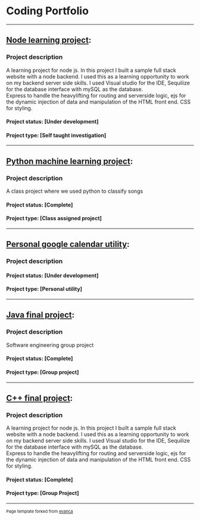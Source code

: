 # Coding Portfolio

---
 
## [Node learning project](https://github.com/Project-neuron/Node.js-project): 



### Project description
A learning project for node js. In this project I built a sample full stack website with a node backend. 
I used this as a learning opportunity to work on my backend server side skills. 
I used Visual studio for the IDE, Sequilize for the database interface with mySQL as the database.  
Express to handle the heavylifting for routing and serverside logic, ejs for the dynamic injection of data and manipulation of the HTML front end. CSS for styling.  

#### Project status: [Under development] 
#### Project type:   [Self taught investigation] 


---
## [Python machine learning project](): 



### Project description
A class project where we used python to classify songs  

#### Project status: [Complete] 
#### Project type:   [Class assigned project] 

---
## [Personal google calendar utility](https://github.com/Project-neuron/Node.js-project): 



### Project description
 

#### Project status: [Under development] 
#### Project type:   [Personal utility] 

---

## [Java final project](https://github.com/Project-neuron/Node.js-project): 



### Project description
Software engineering group project  

#### Project status: [Complete] 
#### Project type:   [Group project] 

---
## [C++ final project](https://github.com/Project-neuron/Node.js-project): 



### Project description
A learning project for node js. In this project I built a sample full stack website with a node backend. 
I used this as a learning opportunity to work on my backend server side skills. 
I used Visual studio for the IDE, Sequilize for the database interface with mySQL as the database.  
Express to handle the heavylifting for routing and serverside logic, ejs for the dynamic injection of data and manipulation of the HTML front end. CSS for styling.  

#### Project status: [Complete] 
#### Project type:   [Group Project] 



---
<p style="font-size:11px">Page template forked from <a href="https://github.com/evanca/quick-portfolio">evanca</a></p>
<!-- Remove above link if you don't want to attibute -->
